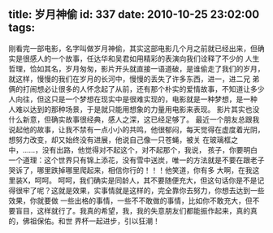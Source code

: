 title: 岁月神偷
id: 337
date: 2010-10-25 23:02:00
tags:
---

刚看完一部电影，名字叫做岁月神偷，其实这部电影几个月之前就已经出来，但确实是很感人的一个故事，任达华和吴君如用精彩的表演向我们诠释了不少的 人生哲理，恰如其名，岁月匆匆，影片开头就直接一语道破，是谁偷走了我们的岁月，就这样，慢慢的我们在岁月的长河中，慢慢的丢失了许多东西，进一，进二兄 弟俩的打闹想必让很多的人怀念起了从前，还有那个朴实的爱情故事，不知道让多少人向往，但这只是一个梦想在现实中是很难实现的，电影就是一种梦想，是一种 人难以达到的那种场景，于是就只能用想象的力量用电影来表现。
     影片其实也没什么新意，但确实故事很经典，感人之深，这已经足够了。
     最近一个朋友总跟我说起他的故事，让我不禁有一点小小的共鸣，他很郁闷，每天觉得在虚度着光阴，想努力改变，却又始终没有进展，他说自己像一只苍蝇，被关 在玻璃框之中，……，没有出路，他觉得对不起这个，对不起那个，我说， 孩子，你要明白一个道理：这个世界只有锦上添花，没有雪中送炭，唯一的方法就是不要在跟老子哭诉了，哪里跌掉哪里爬起来，相信你行的！！！他笑道，你有多 大啊，在我这里装X，呵呵。
     呵呵，我们确实是同龄人，其不要随便充大，但这句话你是不是记得很牢了呢？这就是效果，实事情就是这样的，完全靠你去努力，你想去达到一些效果，你就要做 一些出格的事情，一些不不敢做的事情，比如你不敢充大，但不要盲目，这样就行了。我真的希望，我，我的失意朋友们都能振作起来，真的真的，佛祖保佑。和世 界杯一起进步，引以狂潮！